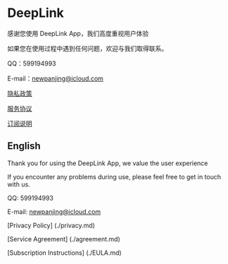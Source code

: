 # DeepLink

感谢您使用 DeepLink App，我们高度重视用户体验

如果您在使用过程中遇到任何问题，欢迎与我们取得联系。

QQ：599194993

E-mail：newpanjing@icloud.com

[隐私政策](./privacy.md)

[服务协议](./agreement.md)

[订阅说明](./EULA.md)

## English

Thank you for using the DeepLink App, we value the user experience

If you encounter any problems during use, please feel free to get in touch with us.

QQ: 599194993

E-mail: newpanjing@icloud.com

[Privacy Policy] (./privacy.md)

[Service Agreement] (./agreement.md)

[Subscription Instructions] (./EULA.md)